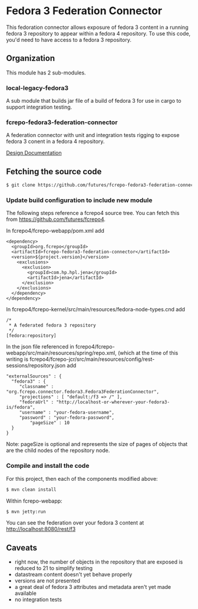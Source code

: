 # Fedora 3 Federation Connector

This fedoration connector allows exposure of fedora 3 content in a running fedora 3 repository
to appear within a fedora 4 repository.  To use this code, you'd need to have access to a fedora 3 repository.

## Organization

This module has 2 sub-modules.

### local-legacy-fedora3

A sub module that builds  jar file of a build of fedora 3 for use in
cargo to support integration testing.

### fcrepo-fedora3-federation-connector

A federation connector with unit and integration tests rigging to expose
fedora 3 conent in a fedora 4 repository.


[Design Documentation](https://wiki.duraspace.org/display/FF/Design+-+Fedora+3+to+4+Upgrade)

## Fetching the source code

```bash
$ git clone https://github.com/futures/fcrepo-fedora3-federation-connector
```
### Update build configuration to include new module

The following steps reference a fcrepo4 source tree.  You can fetch this
from https://github.com/futures/fcrepo4.

In fcrepo4/fcrepo-webapp/pom.xml add

	<dependency>
	  <groupId>org.fcrepo</groupId>
	  <artifactId>fcrepo-fedora3-federation-connector</artifactId>
	  <version>${project.version}</version>
	    <exclusions>
	      <exclusion>
	        <groupId>com.hp.hpl.jena</groupId>
	        <artifactId>jena</artifactId>
	      </exclusion>
	    </exclusions>
	  </dependency>
	</dependency>

In fcrepo4/fcrepo-kernel/src/main/resources/fedora-node-types.cnd add

	/*
	 * A federated fedora 3 repository
	 */
	[fedora:repository]

In the json file referenced in fcrepo4/fcrepo-webapp/src/main/resources/spring/repo.xml, 
(which at the time of this writing is fcrepo4/fcrepo-jcr/src/main/resources/config/rest-sessions/repository.json add

	"externalSources" : {
	  "fedora3" : {
	     "classname" : "org.fcrepo.connector.fedora3.Fedora3FederationConnector",
	     "projections" : [ "default:/f3 => /" ],
	     "fedoraUrl" : "http://localhost-or-wherever-your-fedora3-is/fedora",
	     "username" : "your-fedora-username",
	     "password" : "your-fedora-password",
             "pageSize" : 10
	  }
	}

Note: pageSize is optional and represents the size of pages of objects that are the child nodes of the
repository node.

### Compile and install the code
For this project, then each of the components modified above:

```bash
$ mvn clean install
```

Within fcrepo-webapp:

```bash
$ mvn jetty:run
```

You can see the federation over your fedora 3 content at [http://localhost:8080/rest/f3](http://localhost:8080/rest/f3)

## Caveats

* right now, the number of objects in the repository that are exposed is reduced to 21 to simplify testing
* datastream content doesn't yet behave properly
* versions are not presented
* a great deal of fedora 3 attributes and metadata aren't yet made available
* no integration tests

